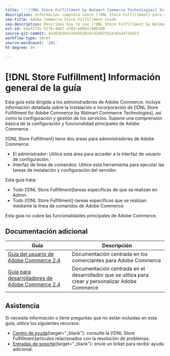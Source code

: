 ```yaml
---
title: '''[!DNL Store Fulfillment by Walmart Commerce Technologies] Información general de la guía'
description: Información completa sobre [!DNL Store Fulfillment] para administradores de Adobe Commerce, incluida la instalación y la incorporación
seo-title: Adobe Commerce Store Fulfillment Guide
seo-description: Describes how to use [!DNL Store Fulfillment by Walmart Commerce Technologies] services with Adobe Commerce.
exl-id: b4af273c-5176-4a67-a783-e0bb1740b3d8
source-git-commit: 4ea03b3be11056526adc42d875b1e26a24736d15
workflow-type: tm+mt
source-wordcount: '201'
ht-degree: 0%

---
```


# [!DNL Store Fulfillment] Información general de la guía

Esta guía está dirigida a los administradores de Adobe Commerce. Incluye información detallada sobre la instalación e incorporación de [!DNL Store Fulfillment for Adobe Commerce by Walmart Commerce Technologies], así como la configuración y gestión de los servicios. Supone una comprensión básica de la configuración y funcionalidad principales de Adobe Commerce.

[!DNL Store Fulfillment] tiene dos áreas para administradores de Adobe Commerce:

* El administrador: Utilice esta área para acceder a la interfaz de usuario de configuración.
* Interfaz de línea de comandos: Utilice esta herramienta para ejecutar las tareas de instalación y configuración del servidor.

Esta guía trata:

* Todo [!DNL Store Fulfillment]tareas específicas de que se realizan en Admin.
* Todo [!DNL Store Fulfillment]-tareas específicas que se realizan mediante la línea de comandos de Adobe Commerce

Esta guía no cubre las funcionalidades principales de Adobe Commerce.

## Documentación adicional

| Guía | Descripción |
|-----------------------------------------------------------------------|----------------------------------------------------------------------------|
| [Guía del usuario de Adobe Commerce 2.4](https://docs.magento.com/user-guide/) | Documentación centrada en los comerciantes para Adobe Commerce |
| [Guía para desarrolladores de Adobe Commerce 2.4](https://devdocs.magento.com/) | Documentación centrada en el desarrollador que se utiliza para crear y personalizar Adobe Commerce |

## Asistencia

Si necesita información o tiene preguntas que no están incluidas en esta guía, utilice los siguientes recursos:

* [Centro de ayuda](https://support.magento.com/hc/en-us){target=&quot;_blank&quot;}: consulte la [!DNL Store Fulfillment]artículos relacionados con la resolución de problemas.
* [Entradas de soporte](https://support.magento.com/hc/en-us/articles/360000913794#submit-ticket){target=&quot;_blank&quot;}: envíe un ticket para recibir ayuda adicional.
